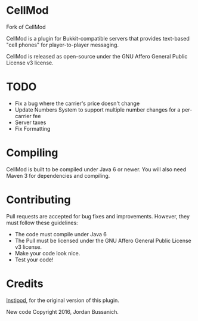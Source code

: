 CellMod
========
Fork of CellMod

CellMod is a plugin for Bukkit-compatible servers that provides text-based "cell phones" for player-to-player messaging.

CellMod is released as open-source under the GNU Affero General Public License v3 license.

TODO
======
- Fix a bug where the carrier's price doesn't change
- Update Numbers System to support multiple number changes for a per-carrier fee
- Server taxes
- Fix Formatting

Compiling
===========
CellMod is built to be compiled under Java 6 or newer.  You will also need Maven 3 for dependencies and compiling.

Contributing
==============
Pull requests are accepted for bug fixes and improvements.  However, they must follow these guidelines:
- The code must compile under Java 6
- The Pull must be licensed under the GNU Affero General Public License v3 license.
- Make your code look nice.
- Test your code!

Credits
==============
[Instipod](https://github.com/instipod/CellMod), for the original version of this plugin.

New code Copyright 2016, Jordan Bussanich.
